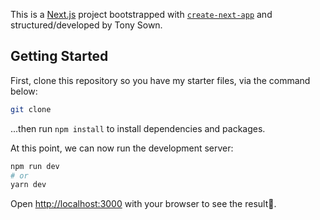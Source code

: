 This is a [Next.js](https://nextjs.org/) project bootstrapped with [`create-next-app`](https://github.com/vercel/next.js/tree/canary/packages/create-next-app) and structured/developed by Tony Sown.

## Getting Started

First, clone this repository so you have my starter files, via the command below:

```bash
git clone 
```

...then run `npm install` to install dependencies and packages.

At this point, we can now run the development server:

```bash
npm run dev
# or
yarn dev
```

Open [http://localhost:3000](http://localhost:3000) with your browser to see the result🎉.
